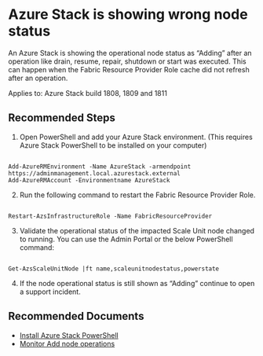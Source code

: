 <properties
    pageTitle="Azure Stack is showing wrong node status"
    description="Azure Stack showing node status permanent as adding"
    service="microsoft.azurestack"
    resource="azurestack"
    authors="troettinger"
    ms.author="thoroet"
    displayOrder=""
    selfHelpType="generic"
    supportTopicIds="32629188,32630575,32629232"
    resourceTags=""
    productPesIds="16226"
    cloudEnvironments="public"
    articleId="azurestack-operator-nodestatus"
/>

# Azure Stack is showing wrong node status

An Azure Stack is showing the operational node status as “Adding” after an operation like drain, resume, repair, shutdown or start was executed.
This can happen when the Fabric Resource Provider Role cache did not refresh after an operation. 

Applies to: Azure Stack build 1808, 1809 and 1811

## **Recommended Steps**

1. Open PowerShell and add your Azure Stack environment. (This requires Azure Stack PowerShell to be installed on your computer)

 <code block>
Add-AzureRMEnvironment -Name AzureStack -armendpoint https://adminmanagement.local.azurestack.external
Add-AzureRMAccount -Environmentname AzureStack
</code block>


2. Run the following command to restart the Fabric Resource Provider Role.

<code block>
Restart-AzsInfrastructureRole -Name FabricResourceProvider
</code block>


3. Validate the operational status of the impacted Scale Unit node changed to running. You can use the Admin Portal or the below PowerShell command:
<code block>
Get-AzsScaleUnitNode |ft name,scaleunitnodestatus,powerstate
</code block>


4. If the node operational status is still shown as “Adding” continue to open a support incident.


## **Recommended Documents**

- [Install Azure Stack PowerShell](https://docs.microsoft.com/en-us/azure-stack/operator/azure-stack-powershell-install)
- [Monitor Add node operations](https://docs.microsoft.com/en-us/azure-stack/operator/azure-stack-add-scale-node#monitor-add-node-operations)